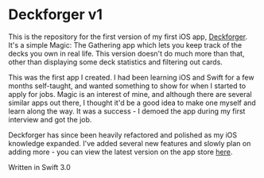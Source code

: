 # Deckforger v1

This is the repository for the first version of my first iOS app, [Deckforger](https://itunes.apple.com/nz/app/deckforger/id1197615697?mt=8). It's a simple Magic: The Gathering app which lets you keep track of the decks you own in real life. This version doesn't do much more than that, other than displaying some deck statistics and filtering out cards.

This was the first app I created. I had been learning iOS and Swift for a few months self-taught, and wanted something to show for when I started to apply for jobs. Magic is an interest of mine, and although there are several similar apps out there, I thought it'd be a good idea to make one myself and learn along the way. It was a success - I demoed the app during my first interview and got the job.

Deckforger has since been heavily refactored and polished as my iOS knowledge expanded. I've added several new features and slowly plan on adding more - you can view the latest version on the app store [here](https://itunes.apple.com/nz/app/deckforger/id1197615697?mt=8).

Written in Swift 3.0
